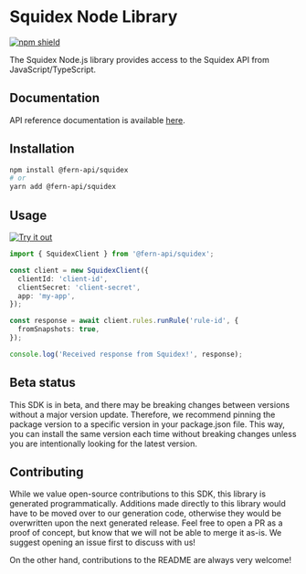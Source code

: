 # Squidex Node Library

[![npm shield](https://img.shields.io/npm/v/@fern-api/squidex)](https://www.npmjs.com/package/@fern-api/squidex)

The Squidex Node.js library provides access to the Squidex API from JavaScript/TypeScript.

## Documentation

API reference documentation is available [here](https://cloud.squidex.io/api/docs).

## Installation

```bash
npm install @fern-api/squidex
# or
yarn add @fern-api/squidex
```

## Usage

[![Try it out](https://developer.stackblitz.com/img/open_in_stackblitz.svg)](TODO)

```typescript
import { SquidexClient } from '@fern-api/squidex';

const client = new SquidexClient({
  clientId: 'client-id',
  clientSecret: 'client-secret',
  app: 'my-app',
});

const response = await client.rules.runRule('rule-id', {
  fromSnapshots: true,
});

console.log('Received response from Squidex!', response);
```

## Beta status

This SDK is in beta, and there may be breaking changes between versions without a major version update. Therefore, we recommend pinning the package version to a specific version in your package.json file. This way, you can install the same version each time without breaking changes unless you are intentionally looking for the latest version.

## Contributing

While we value open-source contributions to this SDK, this library is generated programmatically. Additions made directly to this library would have to be moved over to our generation code, otherwise they would be overwritten upon the next generated release. Feel free to open a PR as a proof of concept, but know that we will not be able to merge it as-is. We suggest opening an issue first to discuss with us!

On the other hand, contributions to the README are always very welcome!
